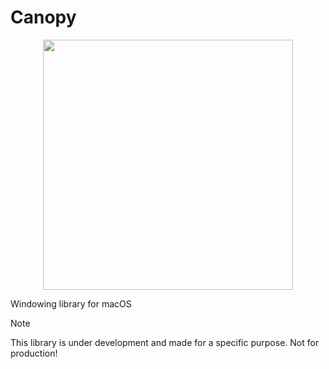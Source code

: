 # Canopy
<p align="center">
  <img src="https://github.com/user-attachments/assets/61dd51e4-00ce-4f4f-9220-0c98c9e80d8f" width="400" />
</p>
<!---<img src="https://github.com/user-attachments/assets/056790d8-98a6-4854-ae1d-808b95849905" width="600" /> -->

Windowing library for macOS

> [!NOTE]
> This library is under development and made for a specific purpose.
> Not for production!
